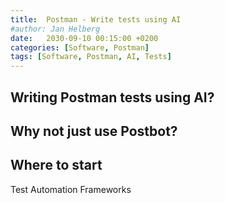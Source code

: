 ```yaml
---
title:  Postman - Write tests using AI
#author: Jan Helberg
date:   2030-09-10 00:15:00 +0200
categories: [Software, Postman]
tags: [Software, Postman, AI, Tests]
---
```


## Writing Postman tests using AI?


## Why not just use Postbot?


## Where to start

Test Automation Frameworks